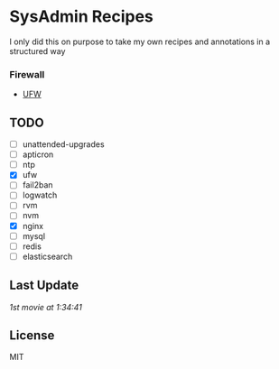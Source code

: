 # SysAdmin Recipes
I only did this on purpose to take my own recipes and annotations in a structured way

### Firewall
- [UFW](https://github.com/dhyegofernando/sysadmin-recipes/blob/master/ufw.md)

## TODO
- [ ] unattended-upgrades
- [ ] apticron
- [ ] ntp
- [x] ufw
- [ ] fail2ban
- [ ] logwatch
- [ ] rvm
- [ ] nvm
- [x] nginx
- [ ] mysql
- [ ] redis
- [ ] elasticsearch

## Last Update
*1st movie at 1:34:41*

## License
MIT
